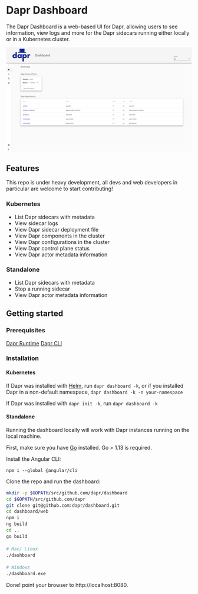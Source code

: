 # Dapr Dashboard

The Dapr Dashboard is a web-based UI for Dapr, allowing users to see information, view logs and more for the Dapr sidecars running either locally or in a Kubernetes cluster.

<p style="text-align:center">
  <img src="img/img.PNG">
</p>

## Features

This repo is under heavy development, all devs and web developers in particular are welcome to start contributing!

### Kubernetes
* List Dapr sidecars with metadata
* View sidecar logs
* View Dapr sidecar deployment file
* View Dapr components in the cluster
* View Dapr configurations in the cluster
* View Dapr control plane status
* View Dapr actor metadata information

### Standalone
* List Dapr sidecars with metadata
* Stop a running sidecar
* View Dapr actor metadata information

## Getting started

### Prerequisites
[Dapr Runtime](https://github.com/dapr/dapr)
[Dapr CLI](https://github.com/dapr/cli)

### Installation

#### Kubernetes
If Dapr was installed with [Helm](https://github.com/dapr/docs/blob/master/getting-started/environment-setup.md#using-helm-advanced), run `dapr dashboard -k`, or if you installed Dapr in a non-default namespace, `dapr dashboard -k -n your-namespace`

If Dapr was installed with `dapr init -k`, run `dapr dashboard -k`

#### Standalone
Running the dashboard locally will work with Dapr instances running on the local machine.

First, make sure you have [Go](https://golang.org/dl/) installed.
Go > 1.13 is required.

Install the Angular CLI:

```
npm i --global @angular/cli
```

Clone the repo and run the dashboard:

```bash
mkdir -p $GOPATH/src/github.com/dapr/dashboard
cd $GOPATH/src/github.com/dapr
git clone git@github.com:dapr/dashboard.git
cd dashboard/web
npm i
ng build
cd ..
go build

# Mac/ Linux
./dashboard

# Windows
./dashboard.exe
```

Done! point your browser to http://localhost:8080.